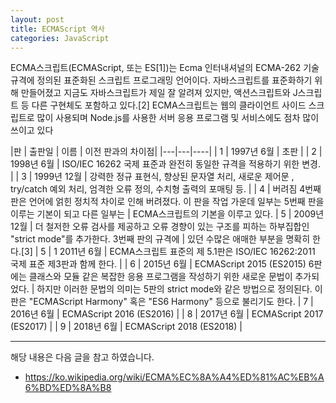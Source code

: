 ```yaml
---
layout: post
title: ECMAScript 역사
categories: JavaScript
---
```


ECMA스크립트(ECMAScript, 또는 ES[1])는 Ecma 인터내셔널의 ECMA-262 기술 규격에 정의된 표준화된 스크립트 프로그래밍 언어이다. 자바스크립트를 표준화하기 위해 만들어졌고 지금도 자바스크립트가 제일 잘 알려져 있지만, 액션스크립트와 J스크립트 등 다른 구현체도 포함하고 있다.[2] ECMA스크립트는 웹의 클라이언트 사이드 스크립트로 많이 사용되며 Node.js를 사용한 서버 응용 프로그램 및 서비스에도 점차 많이 쓰이고 있다



|판	| 출판일	| 이름	| 이전 판과의 차이점|
|---|---|----| 
| 1	| 1997년 6월 | 	초판 | 
| 2	| 1998년 6월 | 	ISO/IEC 16262 국제 표준과 완전히 동일한 규격을 적용하기 위한 변경. | 
| 3	| 1999년 12월 | 	강력한 정규 표현식, 향상된 문자열 처리, 새로운 제어문 , try/catch 예외 처리, 엄격한 오류 정의, 수치형 출력의 포매팅 등. | 
| 4	| 버려짐		4번째 판은 언어에 얽힌 정치적 차이로 인해 버려졌다. 이 판을 작업 가운데 일부는 5번째 판을 이루는 기본이 되고 다른 일부는  | ECMA스크립트의 기본을 이루고 있다.
| 5	| 2009년 12월 | 	더 철저한 오류 검사를 제공하고 오류 경향이 있는 구조를 피하는 하부집합인 "strict mode"를 추가한다. 3번째 판의 규격에  | 있던 수많은 애매한 부분을 명확히 한다.[3]
| 5	| 1	2011년 6월 | 	ECMA스크립트 표준의 제 5.1판은 ISO/IEC 16262:2011 국제 표준 제3판과 함께 한다. | 
| 6	| 2015년 6월 | ECMAScript 2015 (ES2015)	6판에는 클래스와 모듈 같은 복잡한 응용 프로그램을 작성하기 위한 새로운 문법이 추가되었다.  | 하지만 이러한 문법의 의미는 5판의 strict mode와 같은 방법으로 정의된다. 이 판은 "ECMAScript Harmony" 혹은 "ES6 Harmony" 등으로 불리기도 한다.
| 7	| 2016년 6월 | ECMAScript 2016 (ES2016)	 | 
| 8	| 2017년 6월 | ECMAScript 2017 (ES2017)	 | 
| 9	| 2018년 6월 | ECMAScript 2018 (ES2018)	 | 


----
해당 내용은 다음 글을 참고 하였습니다.
- https://ko.wikipedia.org/wiki/ECMA%EC%8A%A4%ED%81%AC%EB%A6%BD%ED%8A%B8